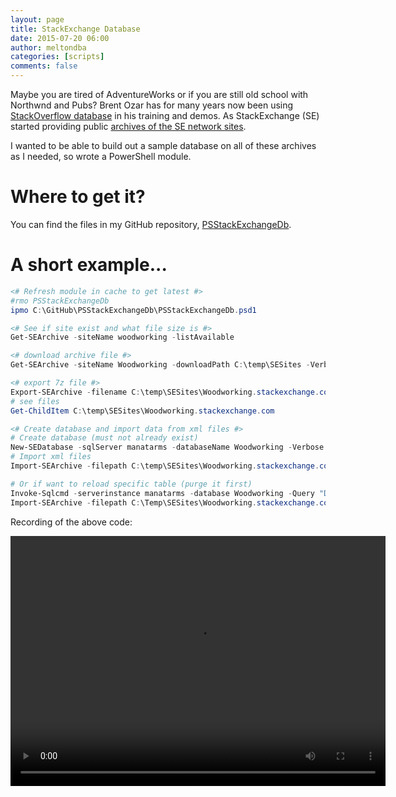 ```yaml
---
layout: page
title: StackExchange Database
date: 2015-07-20 06:00
author: meltondba
categories: [scripts]
comments: false
---
```


Maybe you are tired of AdventureWorks or if you are still old school with Northwnd and Pubs? Brent Ozar has for many years now been using [StackOverflow database]("http://www.brentozar.com/archive/2014/01/how-to-query-the-stackexchange-databases/") in his training and demos. As StackExchange (SE) started providing public [archives of the SE network sites]("https://archive.org/details/stackexchange").

I wanted to be able to build out a sample database on all of these archives as I needed, so wrote a PowerShell module.

# Where to get it?

You can find the files in my GitHub repository, [PSStackExchangeDb](https://github.com/wsmelton/PSStackExchangeDb).

# A short example...

```powershell
<# Refresh module in cache to get latest #>
#rmo PSStackExchangeDb
ipmo C:\GitHub\PSStackExchangeDb\PSStackExchangeDb.psd1

<# See if site exist and what file size is #>
Get-SEArchive -siteName woodworking -listAvailable

<# download archive file #>
Get-SEArchive -siteName Woodworking -downloadPath C:\temp\SESites -Verbose

<# export 7z file #>
Export-SEArchive -filename C:\temp\SESites\Woodworking.stackexchange.com.7z -Verbose
# see files
Get-ChildItem C:\temp\SESites\Woodworking.stackexchange.com

<# Create database and import data from xml files #>
# Create database (must not already exist)
New-SEDatabase -sqlServer manatarms -databaseName Woodworking -Verbose
# Import xml files
Import-SEArchive -filepath C:\temp\SESites\Woodworking.stackexchange.com -sqlserver manatarms -database Woodworking -Verbose

# Or if want to reload specific table (purge it first)
Invoke-Sqlcmd -serverinstance manatarms -database Woodworking -Query "DELETE FROM Posts"
Import-SEArchive -filepath C:\Temp\SESites\Woodworking.stackexchange.com -sqlserver manatarms -database Woodworking -tableList 'Posts'
```

Recording of the above code:

<video src="/img/PSStackExchange_Example_Woodworking.mp4" width="600" height="400" controls preload></video>